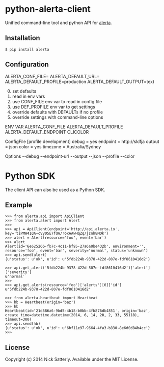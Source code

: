 python-alerta-client
====================

Unified command-line tool and python API for [alerta](https://github.com/guardian/alerta).


Installation
------------

    $ pip install alerta


Configuration
-------------

ALERTA_CONF_FILE=
ALERTA_DEFAULT_URL=
ALERTA_DEFAULT_PROFILE=production
ALERTA_DEFAULT_OUTPUT=text

0. set defaults
1. read in env vars
2. use CONF_FILE env var to read in config file
3. use DEF_PROFILE env var to get settings
4. override defaults with DEFAULTs if no profile
5. override settings with command-line options

ENV VAR
ALERTA_CONF_FILE
ALERTA_DEFAULT_PROFILE
ALERTA_DEFAULT_ENDPOINT
CLICOLOR

ConfigFile
[profile development]
debug = yes
endpoint = http://sldfja
output = json
color = yes
timezone = Australia/Sydney

Options
--debug
--endpoint-url
--output
--json
--profile
--color


Python SDK
==========

The client API can also be used as a Python SDK.


Example
-------

    >>> from alerta.api import ApiClient
    >>> from alerta.alert import Alert
    >>>
    >>> api = ApiClient(endpoint='http://api.alerta.io', key='tiPMW41QA+cVy05E7fQA/roxAAwHqZq/jznh8MOk')
    >>> alert = Alert(resource='foo', event='bar')
    >>> alert
    Alert(id='6e625266-fb7c-4c11-bf95-27a6a0be432b', environment='', resource='foo', event='bar', severity='normal', status='unknown')
    >>> api.send(alert)
    {u'status': u'ok', u'id': u'5fdb224b-9378-422d-807e-fdf8610416d2'}

    >>> api.get_alert('5fdb224b-9378-422d-807e-fdf8610416d2')['alert']['severity']
    u'normal'
    >>>
    >>> api.get_alerts(resource='foo')['alerts'][0]['id']
    u'5fdb224b-9378-422d-807e-fdf8610416d2'

    >>> from alerta.heartbeat import Heartbeat
    >>> hb = Heartbeat(origin='baz')
    >>> hb
    Heartbeat(id='21d586a6-9bd5-4b18-b0bb-4fb876db4851', origin='baz', create_time=datetime.datetime(2014, 6, 14, 20, 2, 33, 55118), timeout=300)
    >>> api.send(hb)
    {u'status': u'ok', u'id': u'6bf11e97-9664-4fa3-b830-8e6d0d84b4cc'}
    >>>

License
-------

Copyright (c) 2014 Nick Satterly. Available under the MIT License.

